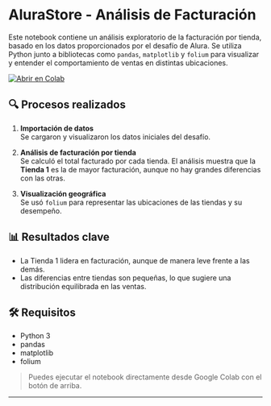 # AluraStore - Análisis de Facturación

Este notebook contiene un análisis exploratorio de la facturación por tienda, basado en los datos proporcionados por el desafío de Alura. Se utiliza Python junto a bibliotecas como `pandas`, `matplotlib` y `folium` para visualizar y entender el comportamiento de ventas en distintas ubicaciones.

[![Abrir en Colab](https://colab.research.google.com/assets/colab-badge.svg)](https://colab.research.google.com/drive/13S108RoAJiNkP-IyFAMnkslVJVuvSPH1)

## 🔍 Procesos realizados

1. **Importación de datos**  
   Se cargaron y visualizaron los datos iniciales del desafío.

2. **Análisis de facturación por tienda**  
   Se calculó el total facturado por cada tienda. El análisis muestra que la **Tienda 1** es la de mayor facturación, aunque no hay grandes diferencias con las otras.

3. **Visualización geográfica**  
   Se usó `folium` para representar las ubicaciones de las tiendas y su desempeño.

## 📊 Resultados clave

- La Tienda 1 lidera en facturación, aunque de manera leve frente a las demás.
- Las diferencias entre tiendas son pequeñas, lo que sugiere una distribución equilibrada en las ventas.

## 🛠️ Requisitos

- Python 3
- pandas
- matplotlib
- folium

> Puedes ejecutar el notebook directamente desde Google Colab con el botón de arriba.

---

